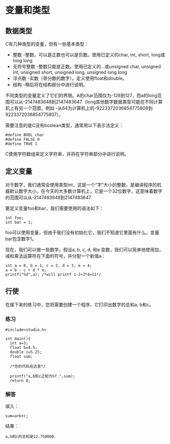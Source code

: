 ﻿# **变量和类型**  

## **数据类型**  

C有几种类型的变量，但有一些基本类型：  

  * 整数 -整数，可以是正数也可以是负数。使用已定义的char, int, short, long或long long  
  * 无符号整数 -整数只能是正数。使用已定义的...或unsigned char, unsigned int, unsigned short, unsigned long, unsigned long long  
  * 浮点数 -实数（带分数的数字）。定义使用float和double。  
  * 结构 -稍后将在结构部分中进行说明。  

不同类型的变量定义了它们的界限。A的char范围仅为-128到127，而a的long范围可以从-2147483648到2147483647（long其他数字数据类型可能在不同计算机上有另一个范围，例如 -从64为计算机上的-9223372036854775808到9223372036854775807）。  

需要注意的是C没有boolean类型，通常用以下表示法定义：

```
#define BOOL char
#define FALSE 0
#define TRUE 1
```

C使用字符数组来定义字符串，并将在字符串部分中进行说明。  

## **定义变量**

对于数字，我们通常会使用类型int，这是一个“字”大小的整数，是编译程序的机器默认数字大小。在今天的大多数计算机上，它是一个32位数字，这意味着数字的范围可以从-2147483648到2147483647.

要定义变量foo和bar，我们需要使用的语法如下：

```
int foo;
int bar = 1;
```

foo可以使用变量，但由于我们没有初始化它，我们不知道它里面有什么。变量bar包含数字1。  

现在，我们可以做一些数学。假设a, b, c, d, 和e 变数，我们可以简单地使用加，减和乘法运算符在下面的符号，并分配一个新值a：

```
int a = 0, b = 1, c = 2, d = 3, e = 4;
a = b - c + d * e;
printf("%d",a); /*will printf 1-2+3*4=11*/
```

## **行使**
在接下来的练习中，您将需要创建一个程序，它打印出数字的总和a, b和c。

### **练习**

```
#include<studio.h>

int main(){
  int a=3;
  float b=4.5;
  double c=5.25;
  float sum;

  /*你的代码在这里*/

  printf("a,b和c之和为%f.",sum);
  return 0;
```

### **解答**
填入：
```
sum=a+b+c;
```

结果：
```
a,b和c的总和是12.750000.